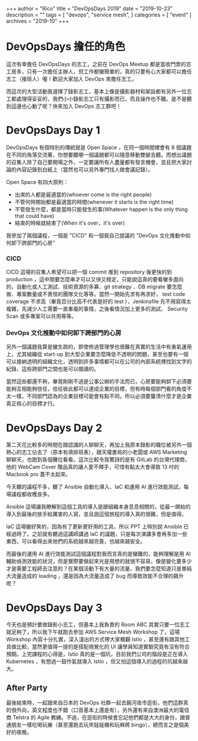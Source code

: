 +++
author = "Rico"
title = "DevOpsDays 2019"
date = "2019-10-23"
description = ""
tags = [
    "devops",
    "service mesh",
]
categories = [
    "event"
]
archives = "2019-10"
+++

# DevOpsDays 擔任的角色

這次有幸擔任 DevOpsDays 的志工，之前在 DevOps Meetup 都是當收門票的志工居多，只有一次擔任主辦人，但工作都蠻簡單的，真的只要有心大家都可以擔任志工（接班人）喔！歡迎大家加入 DevOps 來擔任志工。

而這次的大型活動我選擇了錄影志工，基本上像是攝影器材和架設都有另外一位志工都處理得妥妥的，我們小小錄影志工只有攝影而已，而且操作也不難。是不是聽到這邊也心動了呢？快來加入 DevOps 志工群吧！

# DevOpsDays Day 1

DevOpsDays 有個特別的傳統就是 Open Space ，在同一個時間裡會有 8 個議題在不同的角落交流著，你想要聽哪一個議題都可以隨意移動雙腳去聽。而想出議題的召集人除了自己要開場之外，一定要讓所有人盡量都有發言機會，並且把大家討論的內容記錄到白紙上（當然也可以另外專門找人做會議記錄）。

Open Space 有四大原則：

* 出席的人都是最適當的(whoever come is the right people)
* 不管何時開始都是最適當的時間(whenever it starts is the right time)
* 不管發生什麼，都是當時只能發生的事(Whatever happen is the only thing that could have)
* 結束的時候就結束了(When it's over，it's over)

我參加了兩個議程，一個是 "CICD" 和一個我自己提議的 "DevOps 文化推動中如何卸下跨部門的心房"

### CICD
CICD 這場的召集人希望可以把一個 commit 推到 repository 後更快的到 production ，這中間要怎麼串才可以又快又穩定，只能說這真的要看蠻多面向的，自動化或人工測試、技術資源的多寡、git strategy 、DB migrate 要怎麼做、專案數量或不責怪的團隊文化等等。當然一開始先求有再求好， test code coverage 不求高（畢竟百分比高不代表是好的 test ），Jenkinsfile 先不用寫得太複雜，先減少人工需要一直重複的事情，之後看情況加上更多的測試、 Security Scan 或多專案可以共用等等。

### DevOps 文化推動中如何卸下跨部門的心房
另外一個議題我算是蠻生疏的，即使修過管理學也很難在真實的生活中有勇氣運用上，尤其組織從 start-up 到大型企業要怎麼降低不透明的問題，甚至也要有一個可以接納透明的組織文化，透明到許多事情都可以在公司的內部系統裡找到文字的紀錄，這些跨部門之間也是可以閱讀的。

當然這些都還不夠，畢竟剛剛不過是公事公辦的手法而已，心房要能夠卸下必須要能夠互相能夠信任，信任彼此都可以達成企業的目標，但有時每個部門看的角度不太一樣，不同部門認為的企業目標可能會有點不同，所以必須要釐清什麼才是企業真正核心的目標才行。

# DevOpsDays Day 2

第二天花比較多的時間在跟認識的人聊聊天，再加上我原本錄影的職位被另外一個熱心的志工佔去了（原本有填排班表），跟天瓏書局的小老闆或 AWS Marketing 聊聊天，也跑到各個攤位看看。這次比較令我驚訝的是有 GitLab 的台灣代理商，他的 WebCam Cover 贈品真的讓人愛不釋手，可惜有點太大會導致 13 吋的 Macbook pro 蓋不太起來。

今天聽的議程不多，聽了 Ansible 自動化導入、IaC 和運用 AI 進行效能測試，每場議程都收穫良多。

Ansible 這場讓我瞭解到這個工具的導入是跟組織本身息息相關的，從最一開始的導入到最後的放手給厲害的人寫，並且說這個旅程的導入真的很難，但是值得。

IaC 這場蠻好笑的，因為有了更新更好用的工具，所以 PPT 上特別說 Ansible 已經過時了。之前就有聽過這講師講過 IaC 的議題，只是每次演講多會再多加一些東西，可以看得出來他們的系統越來越完善，也越來越安全。

而最後的運用 AI 進行效能測試這個議程對我而言真的是蠻難的，能夠理解是用 AI 輔助偵測效能的狀況，但是實際要做起來光是用想的就很不容易，像是變化要多少才是需要工程師去注意的？在某個活動下有大量的流量，我們要怎麼知道只是單純大流量造成的 loading ，還是因為大流量造成了 bug 而導致效能不合理的飆升呢？

# DevOpsDays Day 3

今天也是預計要做錄影小志工，但基本上我負責的 Room ABC 其實只要一位志工就足夠了，所以我下午就跑去參加 AWS Service Mesh Workshop 了，這場 Workshop 內容十分扎實，深入淺出的方式帶大家概觀 Istio ，甚至還有跟其他工具做比較，當然更值得一提的是搭配視覺化的 UI 讓學員知道實驗究竟有沒有符合預期。上完課程的心得是，Istio 真的是一個坑，目前我們公司的階段是正在導入 Kubernetes ，有想過一鼓作氣就導入 Istio ，但又怕這個導入的過程的坑越來越大。

## After Party
最後結束時，一起跟來自日本的 DevOps 社群一起去饒河夜市逛街，他們這群真的很外向，英文程度也不錯（口音基本上還是有），另外還有來自澳洲最大的電信商 Telstra 的 Agile 教練。不過，在逛街的時候會忘記他們都是大大的身份，跟普通朋友一樣吃喝玩樂（甚至還跑去玩夾娃娃機和玩麻將 bingo），總而言之是個美好的夜晚。
